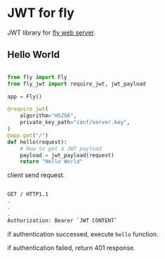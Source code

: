 
# JWT for fly

JWT library for [fly web server](https://github.com/tatsuya4649/fly).

## Hello World

```python

from fly import Fly
from fly_jwt import require_jwt, jwt_payload

app = Fly()

@require_jwt(
    algorithm="HS256",
    private_key_path="conf/server.key",
)
@app.get("/")
def hello(request):
    # How to get a JWT payload
    payload = jwt_payload(request)
    return "Hello World"

```

client send request.

```bash

GET / HTTP1.1
.
. 
.
Authorization: Bearer `JWT CONTENT`

```

if authentication successed, execute `hello` function.

if authentication failed, return 401 response.

